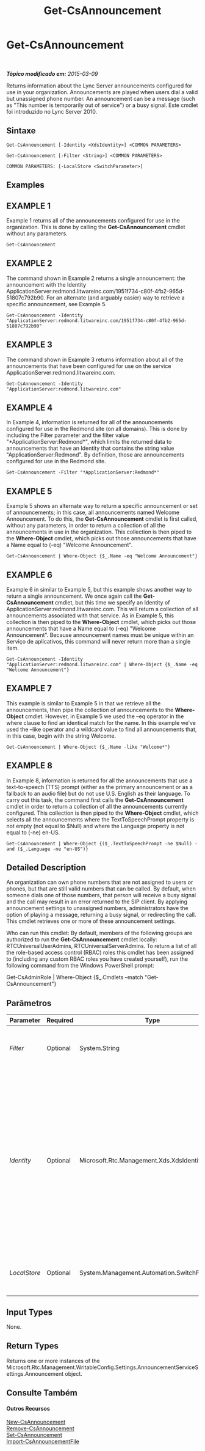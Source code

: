 ﻿---
title: Get-CsAnnouncement
TOCTitle: Get-CsAnnouncement
ms:assetid: d692b377-8df2-4668-b9d3-06458dd4d96d
ms:mtpsurl: https://technet.microsoft.com/pt-br/library/Gg398937(v=OCS.15)
ms:contentKeyID: 49308252
ms.date: 05/19/2016
mtps_version: v=OCS.15
ms.translationtype: HT
---

# Get-CsAnnouncement

 

_**Tópico modificado em:** 2015-03-09_

Returns information about the Lync Server announcements configured for use in your organization. Announcements are played when users dial a valid but unassigned phone number. An announcement can be a message (such as "This number is temporarily out of service") or a busy signal. Este cmdlet foi introduzido no Lync Server 2010.

## Sintaxe

    Get-CsAnnouncement [-Identity <XdsIdentity>] <COMMON PARAMETERS>

    Get-CsAnnouncement [-Filter <String>] <COMMON PARAMETERS>

    COMMON PARAMETERS: [-LocalStore <SwitchParameter>]

## Examples

## EXAMPLE 1

Example 1 returns all of the announcements configured for use in the organization. This is done by calling the **Get-CsAnnouncement** cmdlet without any parameters.

    Get-CsAnnouncement

## EXAMPLE 2

The command shown in Example 2 returns a single announcement: the announcement with the Identity ApplicationServer:redmond.litwareinc.com/1951f734-c80f-4fb2-965d-51807c792b90. For an alternate (and arguably easier) way to retrieve a specific announcement, see Example 5.

    Get-CsAnnouncement -Identity "ApplicationServer:redmond.litwareinc.com/1951f734-c80f-4fb2-965d-51807c792b90" 

## EXAMPLE 3

The command shown in Example 3 returns information about all of the announcements that have been configured for use on the service ApplicationServer:redmond.litwareinc.com.

    Get-CsAnnouncement -Identity "ApplicationServer:redmond.litwareinc.com"

## EXAMPLE 4

In Example 4, information is returned for all of the announcements configured for use in the Redmond site (on all domains). This is done by including the Filter parameter and the filter value "\*ApplicationServer:Redmond\*", which limits the returned data to announcements that have an Identity that contains the string value "ApplicationServer:Redmond". By definition, those are announcements configured for use in the Redmond site.

    Get-CsAnnouncement -Filter "*ApplicationServer:Redmond*"

## EXAMPLE 5

Example 5 shows an alternate way to return a specific announcement or set of announcements; in this case, all announcements named Welcome Announcement. To do this, the **Get-CsAnnouncement** cmdlet is first called, without any parameters, in order to return a collection of all the announcements in use in the organization. This collection is then piped to the **Where-Object** cmdlet, which picks out those announcements that have a Name equal to (-eq) "Welcome Announcement".

    Get-CsAnnouncement | Where-Object {$_.Name -eq "Welcome Announcement"}

## EXAMPLE 6

Example 6 in similar to Example 5, but this example shows another way to return a single announcement. We once again call the **Get-CsAnnouncement** cmdlet, but this time we specify an Identity of ApplicationServer:redmond.litwareinc.com. This will return a collection of all announcements associated with that service. As in Example 5, this collection is then piped to the **Where-Object** cmdlet, which picks out those announcements that have a Name equal to (-eq) "Welcome Announcement". Because announcement names must be unique within an Serviço de aplicativos, this command will never return more than a single item.

    Get-CsAnnouncement -Identity "ApplicationServer:redmond.litwareinc.com" | Where-Object {$_.Name -eq "Welcome Announcement"}

## EXAMPLE 7

This example is similar to Example 5 in that we retrieve all the announcements, then pipe the collection of announcements to the **Where-Object** cmdlet. However, in Example 5 we used the –eq operator in the where clause to find an identical match for the name. In this example we’ve used the –like operator and a wildcard value to find all announcements that, in this case, begin with the string Welcome.

    Get-CsAnnouncement | Where-Object {$_.Name -like "Welcome*"}

## EXAMPLE 8

In Example 8, information is returned for all the announcements that use a text-to-speech (TTS) prompt (either as the primary announcement or as a fallback to an audio file) but do not use U.S. English as their language. To carry out this task, the command first calls the **Get-CsAnnouncement** cmdlet in order to return a collection of all the announcements currently configured. This collection is then piped to the **Where-Object** cmdlet, which selects all the announcements where the TextToSpeechPrompt property is not empty (not equal to $Null) and where the Language property is not equal to (-ne) en-US.

    Get-CsAnnouncement | Where-Object {($_.TextToSpeechPrompt -ne $Null) -and ($_.Language -ne "en-US")}

## Detailed Description

An organization can own phone numbers that are not assigned to users or phones, but that are still valid numbers that can be called. By default, when someone dials one of those numbers, that person will receive a busy signal and the call may result in an error returned to the SIP client. By applying announcement settings to unassigned numbers, administrators have the option of playing a message, returning a busy signal, or redirecting the call. This cmdlet retrieves one or more of these announcement settings.

Who can run this cmdlet: By default, members of the following groups are authorized to run the **Get-CsAnnouncement** cmdlet locally: RTCUniversalUserAdmins, RTCUniversalServerAdmins. To return a list of all the role-based access control (RBAC) roles this cmdlet has been assigned to (including any custom RBAC roles you have created yourself), run the following command from the Windows PowerShell prompt:

Get-CsAdminRole | Where-Object {$\_.Cmdlets –match "Get-CsAnnouncement"}

## Parâmetros


<table>
<colgroup>
<col style="width: 25%" />
<col style="width: 25%" />
<col style="width: 25%" />
<col style="width: 25%" />
</colgroup>
<thead>
<tr class="header">
<th>Parameter</th>
<th>Required</th>
<th>Type</th>
<th>Description</th>
</tr>
</thead>
<tbody>
<tr class="odd">
<td><p><em>Filter</em></p></td>
<td><p>Optional</p></td>
<td><p>System.String</p></td>
<td><p>This parameter allows you to perform a wildcard search on the Identity of all announcements configured for the organization. Use the wildcard character (*) to filter on any part of the Identity.</p></td>
</tr>
<tr class="even">
<td><p><em>Identity</em></p></td>
<td><p>Optional</p></td>
<td><p>Microsoft.Rtc.Management.Xds.XdsIdentity</p></td>
<td><p>An identifier for the Announcement you want to retrieve. If you omit this parameter and the Filter parameter, all instances of announcements configured for the organization will be displayed. The value for the Identity parameter can be supplied in one of two ways:</p>
<p>- Enter the Identity of the Serviço de aplicativos for the announcements you want to retrieve. This will retrieve all announcements configured with the given service Identity. For example, ApplicationServer:Redmond.litwareinc.com.</p>
<p>- Enter the full Identity of the single announcement you want to retrieve. This value will always be in the format &lt;serviceID&gt;/&lt;GUID&gt;, where serviceID is the Identity of the Application Server running the Announcement Service and GUID is a globally unique identifier associated with this announcement. For example: ApplicationServer:Redmond.litwareinc.com/bef5fa3b-3c97-4af0-abe7-611deee7616c.</p>
<p></p></td>
</tr>
<tr class="odd">
<td><p><em>LocalStore</em></p></td>
<td><p>Optional</p></td>
<td><p>System.Management.Automation.SwitchParameter</p></td>
<td><p>Retrieves the announcement information from the local replica of the Repositório de Gerenciamento Central, rather than the Repositório de Gerenciamento Central itself.</p></td>
</tr>
</tbody>
</table>


## Input Types

None.

## Return Types

Returns one or more instances of the Microsoft.Rtc.Management.WritableConfig.Settings.AnnouncementServiceSettings.Announcement object.

## Consulte Também

#### Outros Recursos

[New-CsAnnouncement](new-csannouncement.md)  
[Remove-CsAnnouncement](remove-csannouncement.md)  
[Set-CsAnnouncement](set-csannouncement.md)  
[Import-CsAnnouncementFile](import-csannouncementfile.md)

